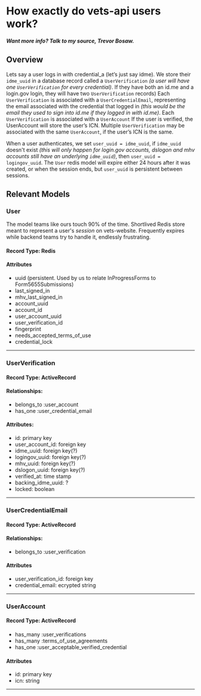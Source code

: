 # How exactly do vets-api users work?

##### Want more info? Talk to my source, Trevor Bosaw.

## Overview
Lets say a user logs in with credential_a (let’s just say idme). We store their `idme_uuid` in a database record called a `UserVerification` *(a user will have one `UserVerification` for every credential)*. If they have both an id.me and a login.gov login, they will have two `UserVerification` records)
Each `UserVerification` is associated with a `UserCredentialEmail`, representing the email associated with the credential that logged in *(this would be the email they used to sign into id.me if they logged in with id.me)*. Each `UserVerification` is associated with a `UserAccount`
If the user is verified, the UserAccount will store the user’s ICN.  Multiple `UserVerification` may be associated with the same `UserAccount`, if the user’s ICN is the same.

When a user authenticates, we set `user_uuid = idme_uuid`, if `idme_uuid` doesn't exist *(this will only happen for login.gov accounts, dslogon and mhv accounts still have an underlying `idme_uuid`)*, then `user_uuid = logingov_uuid`. The `User` redis model will expire either 24 hours after it was created, or when the session ends, but `user_uuid` is persistent between sessions.


## Relevant Models

### User
The model teams like ours touch 90% of the time. Shortlived Redis store meant to represent a user's *session* on vets-website.  Frequently expires while backend teams try to handle it, endlessly frustrating.
#### Record Type: Redis
#### Attributes

  - uuid (persistent. Used by us to relate InProgressForms to Form5655Submissions)
  - last_signed_in
  - mhv_last_signed_in
  - account_uuid
  - account_id
  - user_account_uuid
  - user_verification_id
  - fingerprint
  - needs_accepted_terms_of_use
  - credential_lock  
---
### UserVerification
#### Record Type: ActiveRecord
#### Relationships:
- belongs_to :user_account
- has_one :user_credential_email
#### Attributes:
- id: primary key
- user_account_id: foreign key
- idme_uuid: foreign key(?)
- logingov_uuid: foreign key(?)
- mhv_uuid: foreign key(?)
- dslogon_uuid: foreign key(?)
- verified_at: time stamp
- backing_idme_uuid: ?
- locked: boolean
---
### UserCredentialEmail
#### Record Type: ActiveRecord
#### Relationships:
- belongs_to :user_verification
#### Attributes
- user_verification_id: foreign key
- credential_email: ecrypted string
---
### UserAccount
#### Record Type: ActiveRecord
####
- has_many :user_verifications
- has_many :terms_of_use_agreements
- has_one :user_acceptable_verified_credential
#### Attributes
  - id: primary key
  - icn: string
---

